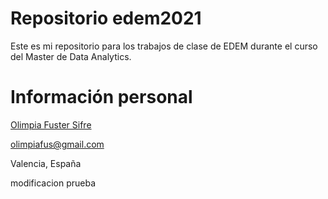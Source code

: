# Repositorio edem2021

Este es mi repositorio para los trabajos de clase de EDEM durante el curso del Master de Data Analytics. 


# Información personal

[Olimpia Fuster Sifre](https://www.linkedin.com/in/olimpia-fuster/)

olimpiafus@gmail.com

Valencia, España

modificacion prueba